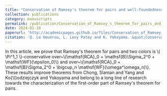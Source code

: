 ```yaml
---
title: "Conservation of Ramsey's theorem for pairs and well-foundedness"
collection: publications
category: manuscripts
permalink: /publication/Conservation_of_Ramsey_s_theorem_for_pairs_and_well_foundedness
date: 2024-01-18
paperurl: 'http://academicpages.github.io/files/Conservation_of_Ramsey_s_theorem_for_pairs_and_well_foundedness.pdf'
citation: 'Q. Le Houérou, L. Levy Patey and K. Yokoyama. &quot;Conservation of Ramsey's theorem for pairs and well-foundedness.&quot.'
---
```


In this article, we prove that Ramsey's theorem for pairs and two colors is \\( \Pi^1_1 \\)-conservative over~\\(\mathsf{RCA}_0 + \mathsf{B}\Sigma_2^0 + \mathsf{WF}(\epsilon_0)\\) and   over~\\(\mathsf{RCA}_0 + \mathsf{B}\Sigma_2^0 + \bigcup_n \mathsf{WF}(\omega^\omega_n)\\). These results improve theorems from Chong, Slaman and Yang and Ko{\l}odziejczyk and Yokoyama and belong to a long line of research towards the characterization of the first-order part of Ramsey's theorem for pairs.